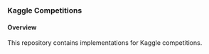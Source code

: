 ### Kaggle Competitions

#### Overview
This repository contains implementations for Kaggle competitions.
